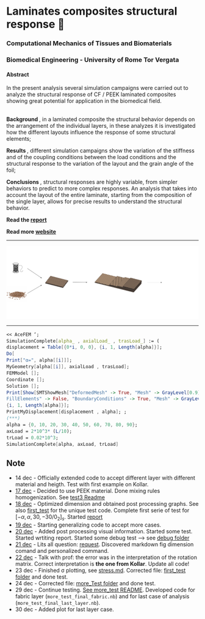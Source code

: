 # Laminates composites structural response 🧩
### Computational Mechanics of Tissues and Biomaterials
### Biomedical Engineering - University of Rome Tor Vergata

#### Abstract

In the present analysis several simulation campaigns were carried out to analyze the structural response of CF / PEEK laminated composites showing great potential for application in the biomedical field. 

<br> <strong> Background </strong>, in a laminated composite the structural behavior depends on the arrangement of the individual layers, in these analyzes it is investigated how the different layouts influence the response of some structural elements; </p>

<strong> Results </strong>, different simulation campaigns show the variation of the stiffness and of the coupling conditions between the load conditions and the structural response to the variation of the layout and the grain angle of the foil; 

<strong> Conclusions </strong>, structural responses are highly variable, from simpler behaviors to predict to more complex responses. An analysis that takes into account the layout of the entire laminate, starting from the composition of the single layer, allows for precise results to understand the structural behavior.

**Read the [report](https://github.com/mastroalex/comp-lam/blob/main/report/main2.pdf)**

**Read more [website](https://alessandromastrofini.it/)**

---

 ![](https://github.com/mastroalex/comp-lam/blob/main/report/figures/laminate_figures.svg)
 
 ---
 
 ```mathematica
 << AceFEM ‘;
SimulationComplete[alpha_ , axialLoad_ , trasLoad_] := (
displacement = Table[{0*i, 0, 0}, {i, 1, Length[alpha]}];
Do[
Print["α=", alpha[[i]]];
MyGeometry[alpha[[i]], axialLoad , trasLoad];
FEMModel [];
Coordinate [];
Solution [];
Print[Show[SMTShowMesh["DeformedMesh" -> True, "Mesh" -> GrayLevel[0.9]], SMTShowMesh["
FillElements" -> False, "BoundaryConditions" -> True, "Mesh" -> GrayLevel[0]]]]; displacement[[i]] = PostProcessMyDisplacement[alpha[[i]]];,
{i, 1, Length[alpha]}];
PrintMyDisplacement[displacement , alpha]; ;
(***)
alpha = {0, 10, 20, 30, 40, 50, 60, 70, 80, 90};
axLoad = 2*10^3* (L/10);
trLoad = 0.02*10^3;
SimulationComplete[alpha, axLoad, trLoad]
```

 
## Note

- 14 dec - Officially extended code to accept different layer with different material and heigth. Test with first example on Kollar.
- [17 dec](test3/README.md) - Decided to use PEEK material. Done mixing rules homogenization. See [test3 Readme](test3/README.md)
- [18 dec](test4/README.md) - Optimized dimension and obtained post processing graphs. See also [first_test](first_test/README.md) for the unique test code. Complete first serie of test for $[-\alpha,\alpha,30,-30/0_2]_s$. Started [report](report/README.md)
- [19 dec](more_test/README.md) - Starting generalizing code to accept more cases. 
- [20 dec](more_test/README.md) - Added post processing visual information. Started some test. Started wrtiting report. Started some debug test --> see [debug folder](debug/README.md)
- [21 dec](debug/README.md) - Lits all question: [request](debug/request.md). Discovered markdown fig dimension comand and personalized command. 
- [22 dec](/debug/stress.md) - Talk with prof: the error was in the interpretation of the rotation matrix. Correct interpretation is **the one from Kollar**. Update all code! 
- 23 dec - Finished σ plotting, see [stress.md](debug/stress.md). Corrected file: [first_test folder](first_test/README.md) and done test.
- 24 dec - Corrected file: [more_Test folder](first_test/README.md) and done test.
- 29 dec - Continue testing. [See more_test README](more_test/FABRIC/README.md). Developed code for fabric layer (`more_test_final_fabric.nb`) and for last case of analysis (`more_test_final_last_layer.nb`).
- 30 dec - Added plot for last layer case.


